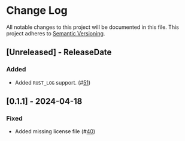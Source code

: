 # Change Log

All notable changes to this project will be documented in this file.
This project adheres to [Semantic Versioning](http://semver.org/).

## [Unreleased] - ReleaseDate

### Added

- Added `RUST_LOG` support.
  (#[51](https://github.com/asomers/gstat-rs/pull/51))

## [0.1.1] - 2024-04-18

### Fixed

- Added missing license file
  (#[40](https://github.com/asomers/gstat-rs/pull/40))
